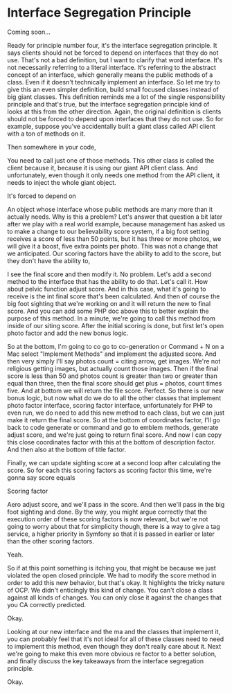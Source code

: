 # Interface Segregation Principle

Coming soon...

Ready for principle number four, it's the interface segregation principle. It says
clients should not be forced to depend on interfaces that they do not use. That's not
a bad definition, but I want to clarify that word interface. It's not necessarily
referring to a literal interface. It's referring to the abstract concept of an
interface, which generally means the public methods of a class. Even if it doesn't
technically implement an interface. So let me try to give this an even simpler
definition, build small focused classes instead of big giant classes. This definition
reminds me a lot of the single responsibility principle and that's true, but the
interface segregation principle kind of looks at this from the other direction.
Again, the original definition is clients should not be forced to depend upon
interfaces that they do not use. So for example, suppose you've accidentally built a
giant class called API client with a ton of methods on it.

Then somewhere in your code,

You need to call just one of those methods. This other class is called the client
because it, because it is using our giant API client class. And unfortunately, even
though it only needs one method from the API client, it needs to inject the whole
giant object.

It's forced to depend on

An object whose interface whose public methods are many more than it actually needs.
Why is this a problem? Let's answer that question a bit later after we play with a
real world example, because management has asked us to make a change to our
believability score system, if a big foot setting receives a score of less than 50
points, but it has three or more photos, we will give it a boost, five extra points
per photo. This was not a change that we anticipated. Our scoring factors have the
ability to add to the score, but they don't have the ability to,

I see the final score and then modify it. No problem. Let's add a second method to
the interface that has the ability to do that. Let's call it. How about pelvic
function adjust score. And in this case, what it's going to receive is the int final
score that's been calculated. And then of course the big foot sighting that we're
working on and it will return the new to final score. And you can add some PHP doc
above this to better explain the purpose of this method. In a minute, we're going to
call this method from inside of our siting score. After the initial scoring is done,
but first let's open photo factor and add the new bonus logic.

So at the bottom, I'm going to co go to co-generation or Command + N on a Mac select
"Implement Methods" and implement the adjusted score. And then very simply I'll say
photos count = citing arrow, get images. We're not religious getting images, but
actually count those images. Then if the final score is less than 50 and photos count
is greater than two or greater than equal than three, then the final score should get
plus = photos, count times five. And at bottom we will return the file score.
Perfect. So there is our new bonus logic, but now what do we do to all the other
classes that implement photo factor interface, scoring factor interface,
unfortunately for PHP to even run, we do need to add this new method to each class,
but we can just make it return the final score. So at the bottom of coordinates
factor, I'll go back to code generate or command and go to emblem methods, generate
adjust score, and we're just going to return final score. And now I can copy this
close coordinates factor with this at the bottom of description factor. And then also
at the bottom of title factor.

Finally, we can update sighting score at a second loop after calculating the score.
So for each this scoring factors as scoring factor this time, we're gonna say score
equals

Scoring factor

Aero adjust score, and we'll pass in the score. And then we'll pass in the big foot
sighting and done. By the way, you might argue correctly that the execution order of
these scoring factors is now relevant, but we're not going to worry about that for
simplicity though, there is a way to give a tag service, a higher priority in Symfony
so that it is passed in earlier or later than the other scoring factors.

Yeah.

So if at this point something is itching you, that might be because we just violated
the open closed principle. We had to modify the score method in order to add this new
behavior, but that's okay. It highlights the tricky nature of OCP. We didn't
enticingly this kind of change. You can't close a class against all kinds of changes.
You can only close it against the changes that you CA correctly predicted.

Okay.

Looking at our new interface and the ma and the classes that implement it, you can
probably feel that it's not ideal for all of these classes need to need to implement
this method, even though they don't really care about it. Next we're going to make
this even more obvious re factor to a better solution, and finally discuss the key
takeaways from the interface segregation principle.

Okay.

